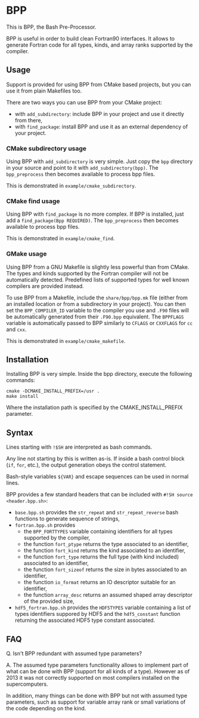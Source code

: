 # BPP

This is BPP, the Bash Pre-Processor.

BPP is useful in order to build clean Fortran90 interfaces. It allows to
generate Fortran code for all types, kinds, and array ranks supported by the
compiler.

## Usage

Support is provided for using BPP from CMake based projects, but you can use
it from plain Makefiles too.

There are two ways you can use BPP from your CMake project:
* with `add_subdirectory`: include BPP in your project and use it directly from
  there,
* with `find_package`: install BPP and use it as an external dependency of your
  project.

### CMake subdirectory usage

Using BPP with `add_subdirectory` is very simple.
Just copy the `bpp` directory in your source and point to it with
`add_subdirectory(bpp)`.
The `bpp_preprocess` then becomes available to process bpp files.

This is demonstrated in `example/cmake_subdirectory`.

### CMake find usage

Using BPP with `find_package` is no more complex.
If BPP is installed, just add a `find_package(Bpp REQUIRED)`.
The `bpp_preprocess` then becomes available to process bpp files.

This is demonstrated in `example/cmake_find`.

### GMake usage

Using BPP from a GNU Makefile is slightly less powerful than from CMake.
The types and kinds supported by the Fortran compiler will not be automatically
detected.
Predefined lists of supported types for well known compilers are provided
instead.

To use BPP from a Makefile, include the `share/bpp/bpp.mk` file (either from an
installed location or from a subdirectory in your project).
You can then set the `BPP_COMPILER_ID` variable to the compiler you use and
`.F90` files will be automatically generated from their `.F90.bpp` equivalent.
The `BPPFLAGS` variable is automatically passed to BPP similarly to `CFLAGS` or
`CXXFLAGS` for `cc` and `cxx`.

This is demonstrated in `example/cmake_makefile`.

## Installation

Installing BPP is very simple.
Inside the bpp directory, execute the following commands:
```
cmake -DCMAKE_INSTALL_PREFIX=/usr .
make install
```

Where the installation path is specified by the CMAKE_INSTALL_PREFIX parameter.

## Syntax

Lines starting with `!$SH` are interpreted as bash commands.

Any line not starting by this is written as-is.
If inside a bash control block (`if`, `for`, etc.), the output generation obeys
the control statement.

Bash-style variables `${VAR}` and escape sequences can be used in normal lines.

BPP provides a few standard headers that can be included with
`#!SH source <header.bpp.sh>`:
* `base.bpp.sh` provides the `str_repeat` and `str_repeat_reverse` bash
  functions to generate sequence of strings,
* `fortran.bpp.sh` provides
  - the `BPP_FORTTYPES` variable containing identifiers for all types supported
    by the compiler,
  - the function `fort_ptype` returns the type associated to an identifier,
  - the function `fort_kind` returns the kind associated to an identifier,
  - the function `fort_type` returns the full type (with kind included)
    associated to an identifier,
  - the function `fort_sizeof` returns the size in bytes associated to an
    identifier,
  - the function `io_format` returns an IO descriptor suitable for an
    identifier,
  - the function `array_desc` returns an assumed shaped array descriptor of the
    provided size,
* `hdf5_fortran.bpp.sh` provides the `HDF5TYPES` variable containing a list of 
  types identifiers suppored by HDF5 and the `hdf5_constant` function returning
  the associated HDF5 type constant associated.


## FAQ

Q. Isn't BPP redundant with assumed type parameters?

A.
The assumed type parameters functionality allows to implement part of what can
be done with BPP (support for all kinds of a type). However as of 2013 it was
not correctly supported on most compilers installed on the supercomputers.

In addition, many things can be done with BPP but not with assumed type
parameters, such as support for variable array rank or small variations of the
code depending on the kind.
